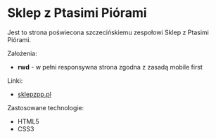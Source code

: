 # Sklep z Ptasimi Piórami

Jest to strona poświecona szczecińskiemu zespołowi Sklep z Ptasimi Piórami.

Założenia:

+ **rwd** - w pełni responsywna strona zgodna z zasadą mobile first 

Linki:

+ [sklepzpp.pl](http://sklepzpp.pl)

Zastosowane technologie:

+ HTML5
+ CSS3

